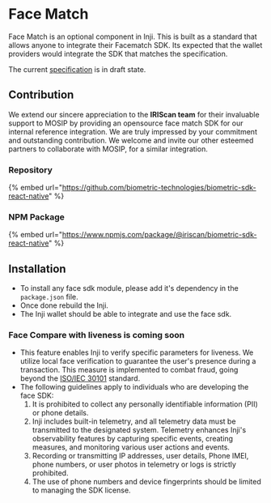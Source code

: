 # Face Match

Face Match is an optional component in Inji. This is built as a standard that allows anyone to integrate their Facematch SDK. Its expected that the wallet providers would integrate the SDK that matches the specification.

The current [specification](https://github.com/mosip/documentation/blob/inji/docs/specifications/face-sdk-specifications.md) is in draft state.

## Contribution

We extend our sincere appreciation to the **IRIScan team** for their invaluable support to MOSIP by providing an opensource face match SDK for our internal reference integration. We are truly impressed by your commitment and outstanding contribution. We welcome and invite our other esteemed partners to collaborate with MOSIP, for a similar integration.

### Repository

{% embed url="https://github.com/biometric-technologies/biometric-sdk-react-native" %}

### NPM Package

{% embed url="https://www.npmjs.com/package/@iriscan/biometric-sdk-react-native" %}

## Installation

* To install any face sdk module, please add it's dependency in the `package.json` file.
* Once done rebuild the Inji.
* The Inji wallet should be able to integrate and use the face sdk.

### Face Compare with liveness is coming soon

* This feature enables Inji to verify specific parameters for liveness. We utilize local face verification to guarantee the user's presence during a transaction. This measure is implemented to combat fraud, going beyond the [ISO/IEC 30101](https://www.iso.org/standard/83828.html) standard.
* The following guidelines apply to individuals who are developing the face SDK:
  1. It is prohibited to collect any personally identifiable information (PII) or phone details.
  2. Inji includes built-in telemetry, and all telemetry data must be transmitted to the designated system. Telemetry enhances Inji's observability features by capturing specific events, creating measures, and monitoring various user actions and events.
  3. Recording or transmitting IP addresses, user details, Phone IMEI, phone numbers, or user photos in telemetry or logs is strictly prohibited.
  4. The use of phone numbers and device fingerprints should be limited to managing the SDK license.

